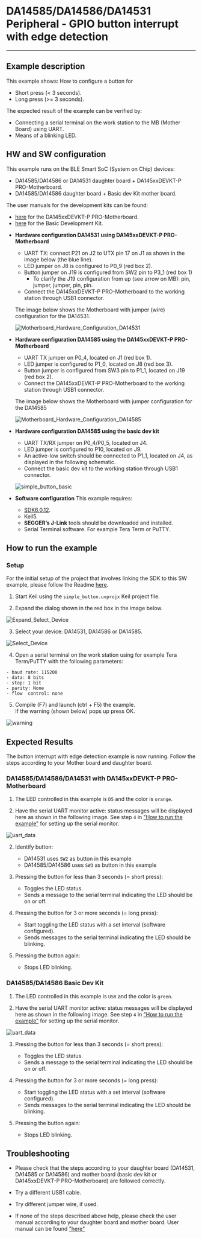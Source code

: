 ﻿# DA14585/DA14586/DA14531 Peripheral - GPIO button interrupt with edge detection

---


## Example description

This example shows:
How to configure a button for
- Short press (< 3 seconds).
- Long press (>= 3 seconds).

The expected result of the example can be verified by:
- Connecting a serial terminal on the work station to the MB (Mother Board) using UART.
- Means of a blinking LED.

## HW and SW configuration
This example runs on the BLE Smart SoC (System on Chip) devices:
- DA14585/DA14586 or DA14531 daughter board + DA145xxDEVKT-P PRO-Motherboard.
- DA14585/DA14586 daughter board + Basic dev Kit mother board.

The user manuals for the development kits can be found:
- [here](https://www.dialog-semiconductor.com/products/da14531-development-kit-pro) for the DA145xxDEVKT-P PRO-Motherboard.
- [here](https://www.dialog-semiconductor.com/sites/default/files/um-b-048_da14585da14586_getting_started_guide_v2.0_0.pdf) for the Basic Development Kit.

* __Hardware configuration DA14531 using DA145xxDEVKT-P PRO-Motherboard__

	- UART TX: connect P21 on J2 to UTX pin 17 on J1 as shown in the image below (the blue line).
	- LED jumper on J8 is configured to P0_9 (red box 2).
	- Button jumper on J19 is configured from SW2 pin to P3_1 (red box 1)
		- To clarify the J19 configuration from up (see arrow on MB): pin, jumper, jumper, pin, pin. 
	- Connect the DA145xxDEVKT-P PRO-Motherboard to the working station through USB1 connector.

	The image below shows the Motherboard with jumper (wire) configuration for the DA14531.

	![Motherboard_Hardware_Configuration_DA14531](assets/Motherboard_Hardware_Configuration_DA14531.png)
		
* __Hardware configuration DA14585 using the DA145xxDEVKT-P PRO-Motherboard__

	- UART TX jumper on P0_4, located on J1 (red box 1).
	- LED jumper is configured to P1_0, located on J8 (red box 3).
	- Button jumper is configured from SW3 pin to P1_1, located on J19 (red box 2).
	- Connect the DA145xxDEVKT-P PRO-Motherboard to the working station through USB1 connector.

	The image below shows the Motherboard with jumper configuration for the DA14585

	![Motherboard_Hardware_Configuration_DA14585](assets/Motherboard_Hardware_Configuration_DA14585.png)

* __Hardware configuration DA14585 using the basic dev kit__

	- UART TX/RX jumper on P0_4/P0_5, located on J4.
	- LED jumper is configured to P10, located on J9.
	- An active-low switch should be connected to P1_1, located on J4, as displayed in the following schematic.
	- Connect the basic dev kit to the working station through USB1 connector.

	![simple_button_basic](assets/simple_button_basic.png)

* __Software configuration__
This example requires:
	- [SDK6.0.12](https://www.dialog-semiconductor.com/da14531_sdk_latest).
	- Keil5.
	- __SEGGER’s J-Link__ tools should be downloaded and installed.
	- Serial Terminal software. For example Tera Term or PuTTY.

## How to run the example

### Setup

For the initial setup of the project that involves linking the SDK to this SW example, please follow the Readme [here](https://github.com/dialog-semiconductor/BLE_SDK6_examples).

1. Start Keil using the `simple_button.uvprojx` Keil project file.
 
2. Expand the dialog shown in the red box in the image below.

![Expand_Select_Device](assets/Expand_Select_Device.png)

3. Select your device: DA14531, DA14586 or DA14585.
		
![Select_Device](assets/Select_Device.png)

4. Open a serial terminal on the work station using for example Tera Term/PuTTY with the following parameters:
```
- baud rate: 115200
- data: 8 bits
- stop: 1 bit
- parity: None
- flow  control: none
```

5. Compile (F7) and launch (ctrl + F5) the example.\
If the warning (shown below) pops up press OK.
 
![warning](assets/warning.png)

## Expected Results
The button interrupt with edge detection example is now running. Follow the steps according to your Mother board and daughter board.

### DA14585/DA14586/DA14531 with DA145xxDEVKT-P PRO-Motherboard
1. The LED controlled in this example is `D5` and the color is `orange`.

2. Have the serial UART monitor active: status messages will be displayed here as shown in the following image. See step `4` in ["How to run the example"](#How-to-run-the-example) for setting up the serial monitor.

![uart_data](assets/uart_data.png)

2. Identify button:
	- DA14531 uses `SW2` as button in this example
	- DA14585/DA14586 uses `SW3` as button in this example

3. Pressing the button for less than 3 seconds (= short press):
	- Toggles the LED status.
	- Sends a message to the serial terminal indicating the LED should be on or off. 

4. Pressing the button for 3 or more seconds (= long press):
	- Start toggling the LED status with a set interval (software configured).
	- Sends messages to the serial terminal indicating the LED should be blinking.

5. Pressing the button again:
	- Stops LED blinking.

### DA14585/DA14586 Basic Dev Kit
1. The LED controlled in this example is `USR` and the color is `green`.

2. Have the serial UART monitor active: status messages will be displayed here as shown in the following image. See step `4` in ["How to run the example"](#How-to-run-the-example) for setting up the serial monitor.

![uart_data](assets/uart_data.png)

3. Pressing the button for less than 3 seconds (= short press):
	- Toggles the LED status.
	- Sends a message to the serial terminal indicating the LED should be on or off. 

3. Pressing the button for 3 or more seconds (= long press):
	- Start toggling the LED status with a set interval (software configured).
	- Sends messages to the serial terminal indicating the LED should be blinking.
	
4. Pressing the button again:
	- Stops LED blinking.

## Troubleshooting
- Please check that the steps according to your daughter board (DA14531, DA14585 or DA14586) and mother board (basic dev kit or DA145xxDEVKT-P PRO-Motherboard) are followed correctly.

- Try a different USB1 cable.

- Try different jumper wire, if used.

- If none of the steps described above help, please check the user manual according to your daughter board and mother board. User manual can be found ["here"](##HW-and-SW-configuration)

